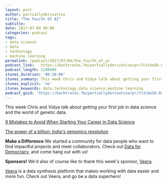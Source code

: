 ```yaml
---
layout: post
author: partiallyderivative
title: "The Fourth Of AI"
subtitle:
date: 2017-07-04 00:00
categories: podcast
tags:
- data science
- data
- technology
- machine learning
permalink: /podcast/2017/07/04/the_fourth_of_ai
podcast_link: 	https://backtracks.fm/partiallyderivative/pr/7c3cbe56-8451-11e7-86c7-0e84392478bc/partially_derivative_the_fourth_of_ai.mp3?s=1
podcast_length: 2280000
itunes_duration: '00:38:00'
itunes_summary: This week Chris and Vidya talk about getting your first job in data science and the world of genetic data.
itunes_explicit: 'no'
itunes_keywords: data,technology,data science,machine learning
podcast_guid: 'https://backtracks.fm/partiallyderivative/pr/7c3cbe56-8451-11e7-86c7-0e84392478bc/partially_derivative_the_fourth_of_ai.mp3?s=1'
---
```


This week Chris and Vidya talk about getting your first job in data science and the world of genetic data.

[9 Mistakes to Avoid When Starting Your Career in Data Science](https://elitedatascience.com/beginner-mistakes)

[The power of a billion: India's genomics revolution](http://www.bbc.com/news/science-environment-40343755)

<div id="backtracks-player" data-bt-embed="https://player.backtracks.fm/partiallyderivative/partially-derivative/m/the-fourth-of-ai" data-bt-show-comments="false" data-bt-show-art-cover="true" data-bt-theme="light"></div><script>(function(p,l,a,y,e,r,s){if(p[y]) return;if(p[e]) return p[e]();s=l.createElement(a);l.head.appendChild((s.async=p[y]=true,s.src=r,s))}(window,document,"script","__btL","__btR","https://player.backtracks.fm/embedder.js"))</script>

**Make a Difference**
We started a community for data people who want to find impactful projects and meet collaborators. Check out [Data for Democracy](https://medium.com/data-for-democracy), and come hang out with us!

**Sponsors!** We'd also of course like to thank this week's sponsor, [Veera](http://getveera.com/).

[Veera](http://getveera.com/) is a data synthesis platform that makes working with data easier and more fun. Check out Veera, and go be a data superhero!
